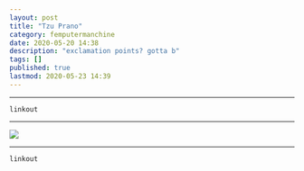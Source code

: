 ```yaml
---
layout: post
title: "Tzu Prano"
category: femputermanchine
date: 2020-05-20 14:38
description: "exclamation points? gotta b"
tags: []
published: true
lastmod: 2020-05-23 14:39
---
```


*****

`linkout`

*****

<img src="{{ site.url }}/assets/img/ca19.jpg" />


*****
`linkout`
